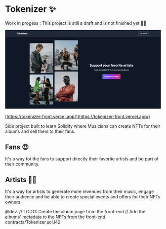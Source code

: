 # Tokenizer ✨

Work in progess : This project is still a draft and is not finished yet 🧑‍💻

![Readme hero](public/images/reamde_hero.png)

[https://tokenizer-front.vercel.app/](https://tokenizer-front.vercel.app/)

Side project built to learn Solidity where Musicians can create NFTs for their albums and sell them to their fans.

## Fans 😍

It's a way fot the fans to support directly their favorite artists and be part of their community.

## Artists 🦹‍♀️

It's a way for artists to generate more revenues from their music, engage their audience and be able to create special events and offers for their NFTs owners.

@dev.
// TODO: Create the album page from the front-end
// Add the albums' metadata to the NFTs from the front-end.
contracts/Tokenizer.sol.l42
